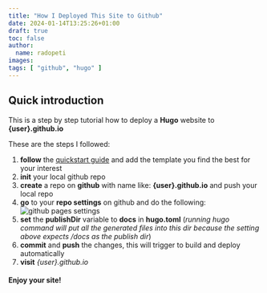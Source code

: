 ```yaml
---
title: "How I Deployed This Site to Github"
date: 2024-01-14T13:25:26+01:00
draft: true
toc: false
author: 
  name: radopeti
images:
tags: [ "github", "hugo" ]
---
```


## Quick introduction
This is a step by step tutorial how to deploy a **Hugo** website to **{user}.github.io**

These are the steps I followed:

1. **follow** the [quickstart guide](https://gohugo.io/getting-started/quick-start/) and add the template you find the best for your interest
2. **init** your local github repo
3. **create** a repo on **github** with name like: **{user}.github.io** and push your local repo 
4. **go** to your **repo settings** on github and do the following:
  ![github pages settings](/how-i-deployed-this/build-and-deploy.png)
5. **set** the **publishDir** variable to **docs** in **hugo.toml** (_running hugo command will put all the generated files into this dir because the setting above expects /docs as the publish dir_)
6. **commit** and **push** the changes, this will trigger to build and deploy automatically
7. **visit** _{user}.github.io_

#### Enjoy your site!
